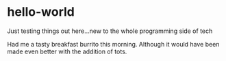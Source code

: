 # hello-world
Just testing things out here...new to the whole programming side of tech

Had me a tasty breakfast burrito this morning. Although it would have been made even better with the addition of tots. 
